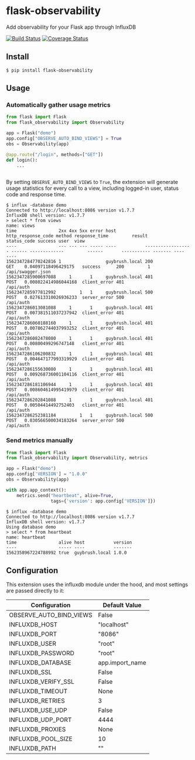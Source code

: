# flask-observability
Add observability for your Flask app through InfluxDB

[![Build Status](https://travis-ci.org/adimian/flask-observability.svg?branch=master)](https://travis-ci.org/adimian/flask-observability)
[![Coverage Status](https://coveralls.io/repos/github/adimian/flask-observability/badge.svg?branch=master)](https://coveralls.io/github/adimian/flask-observability?branch=master)

## Install

    $ pip install flask-observability
    
## Usage

### Automatically gather usage metrics

```python
from flask import Flask
from flask_observability import Observability

app = Flask("demo")
app.config["OBSERVE_AUTO_BIND_VIEWS"] = True
obs = Observability(app)

@app.route("/login", methods=["GET"])
def login():
    ...
 
 ```

By setting `OBSERVE_AUTO_BIND_VIEWS` to `True`, the extension will generate usage statistics 
for every call to a view, including logged-in user, status code and response time.

 
    $ influx -database demo
    Connected to http://localhost:8086 version v1.7.7
    InfluxDB shell version: v1.7.7
    > select * from views
    name: views
    time                2xx 4xx 5xx error host           http_response_code method response_time         result       status_code success user  view
    ----                --- --- --- ----- ----           ------------------ ------ -------------         ------       ----------- ------- ----  ----
    1562347284770242816 1                 guybrush.local 200                GET    0.04097118496429175   success      200         1             /api/swagger.json
    1562347285900697088     1       1     guybrush.local 401                POST   0.008022414986044168  client_error 401                       /api/auth
    1562347285977812992         1   1     guybrush.local 500                POST   0.027613310026936233  server_error 500                       /api/auth
    1562347286013081088     1       1     guybrush.local 401                POST   0.007381511037237942  client_error 401                       /api/auth
    1562347286060188160     1       1     guybrush.local 401                POST   0.007862744037993252  client_error 401                       /api/auth
    1562347286082478080     1       1     guybrush.local 401                POST   0.00800499296747148   client_error 401                       /api/auth
    1562347286106200832     1       1     guybrush.local 401                POST   0.004647177993319929  client_error 401                       /api/auth
    1562347286155630080     1       1     guybrush.local 401                POST   0.009268736001104116  client_error 401                       /api/auth
    1562347286181106944     1       1     guybrush.local 401                POST   0.008604614995419979  client_error 401                       /api/auth
    1562347286202841088     1       1     guybrush.local 401                POST   0.00504414492752403   client_error 401                       /api/auth
    1562347286252381184         1   1     guybrush.local 500                POST   0.030566500034183264  server_error 500                       /api/auth


### Send metrics manually

```python
from flask import Flask
from flask_observability import Observability, metrics

app = Flask("demo")
app.config['VERSION'] = "1.0.0"
obs = Observability(app)

with app.app_context():
    metrics.send("heartbeat", alive=True, 
                 tags={'version': app.config['VERSION']})

```

    $ influx -database demo
    Connected to http://localhost:8086 version v1.7.7
    InfluxDB shell version: v1.7.7
    Using database demo
    > select * from heartbeat
    name: heartbeat
    time                alive host           version
    ----                ----- ----           -------
    1562358967224788992 true  guybrush.local 1.0.0

## Configuration

This extension uses the influxdb module under the hood, and most settings are passed directly to it:


| Configuration  | Default Value |
| -------------- | ------------- |   
| OBSERVE_AUTO_BIND_VIEWS   | False | 
| INFLUXDB_HOST             | "localhost" | 
| INFLUXDB_PORT             | "8086" | 
| INFLUXDB_USER             | "root" | 
| INFLUXDB_PASSWORD         | "root" | 
| INFLUXDB_DATABASE         | app.import_name | 
| INFLUXDB_SSL              | False | 
| INFLUXDB_VERIFY_SSL       | False | 
| INFLUXDB_TIMEOUT          | None | 
| INFLUXDB_RETRIES          | 3 | 
| INFLUXDB_USE_UDP          | False | 
| INFLUXDB_UDP_PORT         | 4444 | 
| INFLUXDB_PROXIES          | None | 
| INFLUXDB_POOL_SIZE        | 10 | 
| INFLUXDB_PATH             | "" | 
